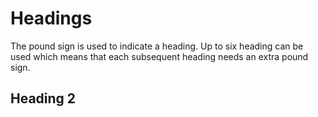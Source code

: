 # Headings
The pound sign is used to indicate a heading. 
Up to six heading can be used which means that each subsequent heading needs an extra pound sign.
## Heading 2
